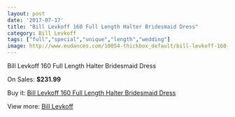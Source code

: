 ```yaml
---
layout: post
date: '2017-07-17'
title: "Bill Levkoff 160 Full Length Halter Bridesmaid Dress"
category: Bill Levkoff
tags: ["full","special","unique","length","wedding"]
image: http://www.eudances.com/10054-thickbox_default/bill-levkoff-160-full-length-halter-bridesmaid-dress.jpg
---
```

Bill Levkoff 160 Full Length Halter Bridesmaid Dress

On Sales: **$231.99**
<a href="https://www.eudances.com/en/bill-levkoff/3302-bill-levkoff-160-full-length-halter-bridesmaid-dress.html"><amp-img layout="responsive" width="600" height="600" src="//www.eudances.com/10054-thickbox_default/bill-levkoff-160-full-length-halter-bridesmaid-dress.jpg" alt="Bill Levkoff 160 Full Length Halter Bridesmaid Dress 0" /></a>
<a href="https://www.eudances.com/en/bill-levkoff/3302-bill-levkoff-160-full-length-halter-bridesmaid-dress.html"><amp-img layout="responsive" width="600" height="600" src="//www.eudances.com/10057-thickbox_default/bill-levkoff-160-full-length-halter-bridesmaid-dress.jpg" alt="Bill Levkoff 160 Full Length Halter Bridesmaid Dress 1" /></a>
<a href="https://www.eudances.com/en/bill-levkoff/3302-bill-levkoff-160-full-length-halter-bridesmaid-dress.html"><amp-img layout="responsive" width="600" height="600" src="//www.eudances.com/10056-thickbox_default/bill-levkoff-160-full-length-halter-bridesmaid-dress.jpg" alt="Bill Levkoff 160 Full Length Halter Bridesmaid Dress 2" /></a>
<a href="https://www.eudances.com/en/bill-levkoff/3302-bill-levkoff-160-full-length-halter-bridesmaid-dress.html"><amp-img layout="responsive" width="600" height="600" src="//www.eudances.com/10055-thickbox_default/bill-levkoff-160-full-length-halter-bridesmaid-dress.jpg" alt="Bill Levkoff 160 Full Length Halter Bridesmaid Dress 3" /></a>

Buy it: [Bill Levkoff 160 Full Length Halter Bridesmaid Dress](https://www.eudances.com/en/bill-levkoff/3302-bill-levkoff-160-full-length-halter-bridesmaid-dress.html "Bill Levkoff 160 Full Length Halter Bridesmaid Dress")

View more: [Bill Levkoff](https://www.eudances.com/en/57-bill-levkoff "Bill Levkoff")